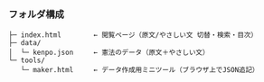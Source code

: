 ### フォルダ構成

```textkenpo-site/
├─ index.html        ← 閲覧ページ（原文/やさしい文 切替・検索・目次）
├─ data/
│  └─ kenpo.json     ← 憲法のデータ（原文＋やさしい文）
└─ tools/
   └─ maker.html     ← データ作成用ミニツール（ブラウザ上でJSON追記）
